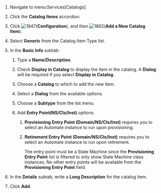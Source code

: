 1.  Navigate to menu:Services\[Catalogs\].

2.  Click the **Catalog Items** accordion.

3.  Click ![1847](1847.png)(**Configuration**), and then
    ![1862](1862.png)(**Add a New Catalog Item**).

4.  Select **Generic** from the Catalog Item Type list.

5.  In the **Basic Info** subtab:
    
    1.  Type a **Name/Description**.
    
    2.  Check **Display in Catalog** to display the item in the catalog.
        A **Dialog** will be required if you select **Display in
        Catalog**.
    
    3.  Choose a **Catalog** to which to add the new item.
    
    4.  Select a **Dialog** from the available options.
    
    5.  Choose a **Subtype** from the list menu.
    
    6.  Add **Entry Point(NS/Cls/Inst)** options.
        
        1.  **Provisioning Entry Point (Domain/NS/Cls/Inst)** requires
            you to select an Automate instance to run upon provisioning.
        
        2.  **Retirement Entry Point (Domain/NS/Cls/Inst)** requires you
            to select an Automate instance to run upon retirement.
            
            <div class="note">
            
            The entry point must be a State Machine since the
            **Provisioning Entry Point** list is filtered to only show
            State Machine class instances. No other entry points will be
            available from the **Provisioning Entry Point** field.
            
            </div>

6.  In the **Details** subtab, write a **Long Description** for the
    catalog item.

7.  Click **Add**.

